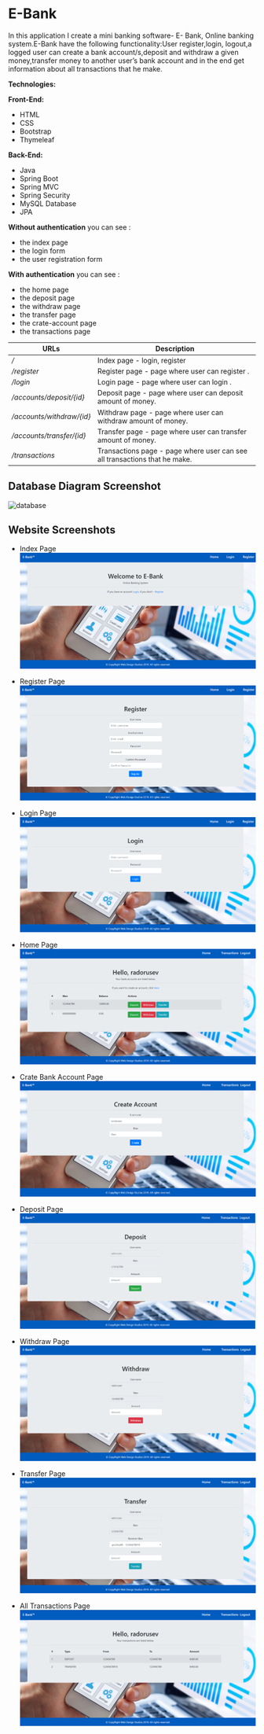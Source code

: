 # E-Bank
In this application I create a mini banking software- E- Bank, Online banking system.E-Bank have the following functionality:User register,login, logout,a logged user can create a bank account/s,deposit and withdraw a given money,transfer money to another user’s bank account and in the end get information about all transactions that he make.  

**Technologies:**

**Front-End:**

*   HTML
*   CSS
*   Bootstrap
*   Thymeleaf

 
**Back-End:**
*   Java
*   Spring Boot
*   Spring MVC
*   Spring Security
*   MySQL Database
*   JPA

**Without authentication** you can see : 

  - the index page
  - the login form
  - the user registration form
  
**With authentication** you can see :

  - the home page
  - the deposit page
  - the withdraw page
  - the transfer page
  - the crate-account page
  - the transactions page
  
  URLs | Description
  ---------|---------
   */* | Index page - login, register
   */register* | Register page -  page where user can register .
   */login* | Login page - page where user can login .
   */accounts/deposit/{id}* | Deposit page - page where user can deposit amount of money.
   */accounts/withdraw/{id}* | Withdraw page - page where user can withdraw amount of money.
   */accounts/transfer/{id}* | Transfer page - page where user can transfer amount of money.
   */transactions* | Transactions page - page where user can see all transactions that he make.
 
  Database Diagram Screenshot
  ---
  
  ![database](/src/main/resources/static/screens/database.png)
  
 Website Screenshots
 ---
 
 - Index Page 
 ![homepage](/src/main/resources/static/screens/index.png)
 
 - Register Page
 ![addons](/src/main/resources/static/screens/register.png)
 
 - Login Page
 ![pending-addons](/src/main/resources/static/screens/login.png)
 
 - Home Page
 ![product-page](/src/main/resources/static/screens/home.png)
 
 - Crate Bank Account Page
  ![product-page](/src/main/resources/static/screens/create-account.png)
 
 - Deposit Page
 ![product-page](/src/main/resources/static/screens/deposit.png)
 
 - Withdraw Page
 ![product-page](/src/main/resources/static/screens/withdraw.png)
 
 - Transfer Page
 ![create-new-addon](/src/main/resources/static/screens/transfer.png)
 
 - All Transactions Page
 ![update](/src/main/resources/static/screens/transactions.png)
 
